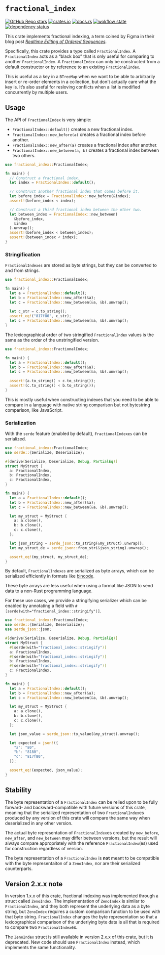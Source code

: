# `fractional_index`

[![GitHub Repo stars](https://img.shields.io/github/stars/drifting-in-space/fractional_index?style=social)](https://github.com/drifting-in-space/fractional_index)
[![crates.io](https://img.shields.io/crates/v/fractional_index.svg)](https://crates.io/crates/fractional_index)
[![docs.rs](https://img.shields.io/badge/docs-release-brightgreen)](https://docs.rs/fractional_index/)
[![wokflow state](https://github.com/drifting-in-space/aper/workflows/build/badge.svg)](https://github.com/drifting-in-space/aper/actions/workflows/rust.yml)
[![dependency status](https://deps.rs/repo/github/drifting-in-space/fractional_index/status.svg)](https://deps.rs/repo/github/drifting-in-space/fractional_index)

This crate implements fractional indexing, a term coined by Figma in their blog post
[*Realtime Editing of Ordered Sequences*](https://www.figma.com/blog/realtime-editing-of-ordered-sequences/).

Specifically, this crate provides a type called `FractionalIndex`. A `FractionalIndex` acts as a
“black box” that is only useful for comparing to
another `FractionalIndex`. A `FractionalIndex` can only be constructed from a default constructor or by
reference to an existing `FractionalIndex`.

This is useful as a key in a `BTreeMap` when we want to be able to arbitrarily insert or
re-order elements in a collection, but don't actually care what the key is. It’s also useful for resloving conflicts when a list is modified concurrently by multiple users.

## Usage

The API of `FractionalIndex` is very simple:

- `FractionalIndex::default()` creates a new fractional index.
- `FractionalIndex::new_before(a)` creates a fractional index before another.
- `FractionalIndex::new_after(a)` creates a fractional index after another.
- `FractionalIndex::new_between(a, b)` creates a fractional index between two others.

```rust
use fractional_index::FractionalIndex;

fn main() {
  // Construct a fractional index.
  let index = FractionalIndex::default();

  // Construct another fractional index that comes before it.
  let before_index = FractionalIndex::new_before(&index);
  assert!(before_index < index);

  // Construct a third fractional index between the other two.
  let between_index = FractionalIndex::new_between(
    &before_index,
    &index
  ).unwrap();
  assert!(before_index < between_index);
  assert!(between_index < index);
}
```

### Stringification

`FractionalIndexes` are stored as byte strings, but they can be converted to and from strings.

```rust
use fractional_index::FractionalIndex;

fn main() {
  let a = FractionalIndex::default();
  let b = FractionalIndex::new_after(&a);
  let c = FractionalIndex::new_between(&a, &b).unwrap();
  
  let c_str = c.to_string();
  assert_eq!("817f80", c_str);
  let c = FractionalIndex::new_between(&a, &b).unwrap();
}
```

The lexicographical order of two stringified `FractionalIndex` values is the same as the order of the unstringified version.

```rust
use fractional_index::FractionalIndex;

fn main() {
  let a = FractionalIndex::default();
  let b = FractionalIndex::new_after(&a);
  let c = FractionalIndex::new_between(&a, &b).unwrap();
  
  assert!(a.to_string() < c.to_string());
  assert!(c.to_string() < b.to_string());
}
```

This is mostly useful when constructing indexes that you need to be able to compare in a language with native string comparison but not bytestring comparison, like JavaScript.

### Serialization

With the `serde` feature (enabled by default), `FractionalIndexes` can be serialized.

```rust
use fractional_index::FractionalIndex;
use serde::{Serialize, Deserialize};

#[derive(Serialize, Deserialize, Debug, PartialEq)]
struct MyStruct {
  a: FractionalIndex,
  b: FractionalIndex,
  c: FractionalIndex,
}

fn main() {
  let a = FractionalIndex::default();
  let b = FractionalIndex::new_after(&a);
  let c = FractionalIndex::new_between(&a, &b).unwrap();

  let my_struct = MyStruct {
    a: a.clone(),
    b: b.clone(),
    c: c.clone(),
  };

  let json_string = serde_json::to_string(&my_struct).unwrap();
  let my_struct_de = serde_json::from_str(&json_string).unwrap();

  assert_eq!(my_struct, my_struct_de);
}
```

By default, `FractionalIndexes` are serialized as byte arrays, which can be serialized efficiently in formats like [bincode](https://github.com/bincode-org/bincode).

These byte arrays are less useful when using a format like JSON to send data to a non-Rust programming language.

For these use cases, we provide a stringifying serializer which can be enabled by annotating a field with `#[serde(with="fractional_index::stringify")]`.

```rust
use fractional_index::FractionalIndex;
use serde::{Serialize, Deserialize};
use serde_json::json;

#[derive(Serialize, Deserialize, Debug, PartialEq)]
struct MyStruct {
  #[serde(with="fractional_index::stringify")]
  a: FractionalIndex,
  #[serde(with="fractional_index::stringify")]
  b: FractionalIndex,
  #[serde(with="fractional_index::stringify")]
  c: FractionalIndex,
}

fn main() {
  let a = FractionalIndex::default();
  let b = FractionalIndex::new_after(&a);
  let c = FractionalIndex::new_between(&a, &b).unwrap();

  let my_struct = MyStruct {
    a: a.clone(),
    b: b.clone(),
    c: c.clone(),
  };

  let json_value = serde_json::to_value(&my_struct).unwrap();

  let expected = json!({
    "a": "80",
    "b": "8180",
    "c": "817f80",
  });

  assert_eq!(expected, json_value);
}
```

## Stability

The byte representation of a `FractionalIndex` can be relied upon to be fully forward- and backward-compatible with future versions of this crate, meaning that the serialized representation of two `FractionalIndex`es produced by any version of this crate will compare the same way when deserialized in any other version.

The actual byte representation of `FractionalIndex`es created by `new_before`, `new_after`, and `new_between` may differ between versions, but the result will always compare appropriately with the reference `FractionalIndex`(es) used for construction regardless of version.

The byte representation of a `FractionalIndex` is **not** meant to be compatible with the byte representaiton of a `ZenoIndex`, nor are their serialized counterparts.

## Version 2.x.x note

In version 1.x.x of this crate, fractional indexing was implemented through a struct called `ZenoIndex`. The implementation of `ZenoIndex` is similar to `FractionalIndex`, and they both represent the underlying data as a byte string, but `ZenoIndex` requires a custom comparison function to be used with that byte string. `FractionalIndex` changes the byte representation so that a lexicographical comparison of the underlying byte data is all that is required to compare two `FractionalIndex`es.

The `ZenoIndex` struct is still available in version 2.x.x of this crate, but it is deprecated. New code should use `FractionalIndex` instead, which implements the same functionality.
